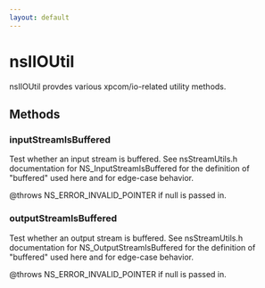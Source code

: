 ```yaml
---
layout: default
---
```


# nsIIOUtil #
  
nsIIOUtil provdes various xpcom/io-related utility methods.  
  

## Methods ##

### inputStreamIsBuffered ###
  
Test whether an input stream is buffered.  See nsStreamUtils.h  
documentation for NS_InputStreamIsBuffered for the definition of  
"buffered" used here and for edge-case behavior.  
  
@throws NS_ERROR_INVALID_POINTER if null is passed in.  
  

### outputStreamIsBuffered ###
  
Test whether an output stream is buffered.  See nsStreamUtils.h  
documentation for NS_OutputStreamIsBuffered for the definition of  
"buffered" used here and for edge-case behavior.  
  
@throws NS_ERROR_INVALID_POINTER if null is passed in.  
  
